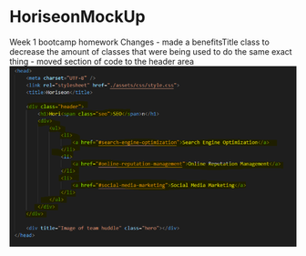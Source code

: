 # HoriseonMockUp
Week 1 bootcamp homework
    Changes
        - made a benefitsTitle class to decrease the amount of classes that were being used to do the same exact thing
        - moved section of code to the header area
            ![Image of header_change](https://github.com/Alkathos/HoriseonMockUp/blob/main/readme_images/header_change.PNG)
